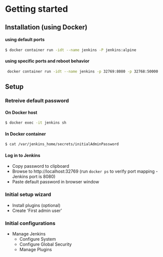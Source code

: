 # Getting started

## Installation (using Docker)

#### using default ports

```bash
$ docker container run -idt --name jenkins -P jenkins:alpine
```

#### using specific ports and reboot behavior

```bash
 docker container run -idt --name jenkins -p 32769:8080 -p 32768:50000 --restart always jenkins:alpine
 ```

## Setup

### Retreive default password

#### On Docker host

```bash
$ docker exec -it jenkins sh
```
#### In Docker container

```bash
$ cat /var/jenkins_home/secrets/initialAdminPassword
```

#### Log in to Jenkins

- Copy password to clipboard
- Browse to http://localhost:32769 (run ```docker ps``` to verify port mapping - Jenkins port is 8080)
- Paste default password in browser window

### Initial setup wizard

- Install plugins (optional)
- Create 'First admin user'

### Initial configurations

- Manage Jenkins
  - Configure System
  - Configure Global Security
  - Manage Plugins


